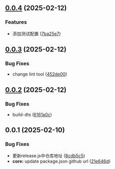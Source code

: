 ## [0.0.4](https://github.com/BitterGardenia/npm-package-template/compare/v0.0.3...v0.0.4) (2025-02-12)


### Features

* 添加测试配置 ([7ba25e7](https://github.com/BitterGardenia/npm-package-template/commit/7ba25e72524c08b9827daf8771dc4388654747f5))



## [0.0.3](https://github.com/BitterGardenia/npm-package-template/compare/v0.0.2...v0.0.3) (2025-02-12)


### Bug Fixes

* change lint tool ([452de00](https://github.com/BitterGardenia/npm-package-template/commit/452de00e9546c9a78d580285d039134e501d7be8))



## [0.0.2](https://github.com/BitterGardenia/npm-package-template/compare/v0.0.1...v0.0.2) (2025-02-12)


### Bug Fixes

* build-dts ([6161a0c](https://github.com/BitterGardenia/npm-package-template/commit/6161a0cf2c1fbd49362bea5812c28a3ac51f31fc))



## 0.0.1 (2025-02-10)


### Bug Fixes

* 更新release.js中仓库地址 ([8cdb5c5](https://github.com/BitterGardenia/npm-package-template/commit/8cdb5c5cf5c4e91c27f1796792e9524d8e42a92d))
* **core:** update package.json github url ([21e646d](https://github.com/BitterGardenia/npm-package-template/commit/21e646d7b995eeb4de474d9c642e6287841982a9))



